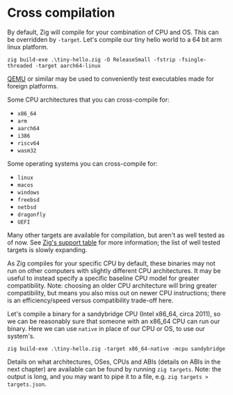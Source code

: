 # Cross compilation

By default, Zig will compile for your combination of CPU and OS. This can be
overridden by `-target`. Let's compile our tiny hello world to a 64 bit arm
linux platform.

`zig build-exe .\tiny-hello.zig -O ReleaseSmall -fstrip -fsingle-threaded -target aarch64-linux`

[QEMU](https://www.qemu.org/) or similar may be used to conveniently test
executables made for foreign platforms.

Some CPU architectures that you can cross-compile for:

- `x86_64`
- `arm`
- `aarch64`
- `i386`
- `riscv64`
- `wasm32`

Some operating systems you can cross-compile for:

- `linux`
- `macos`
- `windows`
- `freebsd`
- `netbsd`
- `dragonfly`
- `UEFI`

Many other targets are available for compilation, but aren't as well tested as
of now. See
[Zig's support table](https://ziglang.org/learn/overview/#wide-range-of-targets-supported)
for more information; the list of well tested targets is slowly expanding.

As Zig compiles for your specific CPU by default, these binaries may not run on
other computers with slightly different CPU architectures. It may be useful to
instead specify a specific baseline CPU model for greater compatibility. Note:
choosing an older CPU architecture will bring greater compatibility, but means
you also miss out on newer CPU instructions; there is an efficiency/speed versus
compatibility trade-off here.

Let's compile a binary for a sandybridge CPU (Intel x86_64, circa 2011), so we
can be reasonably sure that someone with an x86_64 CPU can run our binary. Here
we can use `native` in place of our CPU or OS, to use our system's.

`zig build-exe .\tiny-hello.zig -target x86_64-native -mcpu sandybridge`

Details on what architectures, OSes, CPUs and ABIs (details on ABIs in the next
chapter) are available can be found by running `zig targets`. Note: the output
is long, and you may want to pipe it to a file, e.g.
`zig targets > targets.json`.
